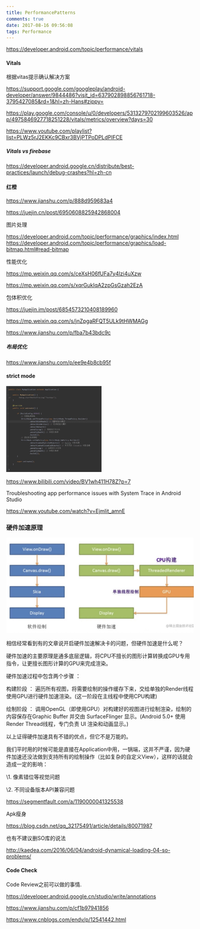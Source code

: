 ```yaml
---
title: PerformancePatterns
comments: true
date: 2017-08-16 09:56:08
tags: Performance
---
```




https://developer.android.com/topic/performance/vitals



#### Vitals

根据vitas提示确认解决方案

https://support.google.com/googleplay/android-developer/answer/9844486?visit_id=637902898856761718-3795427085&rd=1&hl=zh-Hans#zippy=

https://play.google.com/console/u/0/developers/5313279702199603526/app/4975846927718251228/vitals/metrics/overview?days=30

https://www.youtube.com/playlist?list=PLWz5rJ2EKKc9CBxr3BVjPTPoDPLdPIFCE



##### Vitals vs firebase

https://developer.android.google.cn/distribute/best-practices/launch/debug-crashes?hl=zh-cn



#### 红橙

https://www.jianshu.com/p/888d959683a4

https://juejin.cn/post/6950608825942868004



图片处理

https://developer.android.com/topic/performance/graphics/index.html
https://developer.android.com/topic/performance/graphics/load-bitmap.html#read-bitmap





性能优化

https://mp.weixin.qq.com/s/ceXsH06fUFa7y4lzi4uXzw

https://mp.weixin.qq.com/s/xqrGukIqA2zpGsGzah2EzA



包体积优化

https://juejin.im/post/6854573210408189960

https://mp.weixin.qq.com/s/jnZpgaRFQT5ULk9tHWMAGg

https://www.jianshu.com/p/fba7b43bdc9c





##### 布局优化

https://www.jianshu.com/p/ee9e4b8cb95f





#### strict mode



<img src="PerformanceMemory/strictmode-20220608103750.jpg" alt="strictmode-20220608103750" style="zoom: 25%;" />



https://www.bilibili.com/video/BV1wh411H78Z?p=7



Troubleshooting app performance issues with System Trace in Android Studio

https://www.youtube.com/watch?v=EjmIit_amnE



### 硬件加速原理

<img src="PerformancePatterns/20220610102409.jpg" alt="20220610102409" style="zoom:50%;" />

相信经常看到有的文章说开启硬件加速解决卡的问题，但硬件加速是什么呢？

硬件加速的主要原理是通多底层逻辑，将CPU不擅长的图形计算转换成GPU专用指令，让更擅长图形计算的GPU来完成渲染。

硬件加速过程中包含两个步骤 ：

构建阶段 ： 遍历所有视图，将需要绘制的操作缓存下来，交给单独的Render线程使用GPU进行硬件加速渲染。(这一阶段在主线程中使用CPU构建)

绘制阶段 ： 调用OpenGL（即使用GPU）对构建好的视图进行绘制渲染，绘制的内容保存在Graphic Buffer 并交由  SurfaceFlinger 显示。(Android 5.0+ 使用Render Thread线程，专门负责 UI 渲染和动画显示。)

以上证得硬件加速具有不错的优点，但它不是万能的。

我们平时用的时候可能是直接在Application中用，一锅端，这并不严谨，因为硬件加速还没法做到支持所有的绘制操作（比如复杂的自定义View），这样的话就会造成一定的影响：

\1. 像素错位等视觉问题

\2. 不同设备版本API兼容问题

https://segmentfault.com/a/1190000041325538







Apk瘦身

https://blog.csdn.net/qq_32175491/article/details/80071987

也有不建议删SO库的说法

http://kaedea.com/2016/06/04/android-dynamical-loading-04-so-problems/



#### Code Check

Code Review之前可以做的事情.

https://developer.android.google.cn/studio/write/annotations

https://www.jianshu.com/p/cf1b97941856

https://www.cnblogs.com/endv/p/12541442.html

